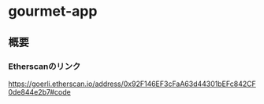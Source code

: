 # gourmet-app

## 概要

### Etherscanのリンク
https://goerli.etherscan.io/address/0x92F146EF3cFaA63d44301bEFc842CF0de844e2b7#code
